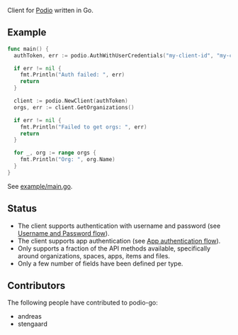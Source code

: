 Client for [Podio](https://podio.com) written in Go.

## Example

```go
func main() {
  authToken, err := podio.AuthWithUserCredentials("my-client-id", "my-client-secret", "my-username", "my-password")

  if err != nil {
    fmt.Println("Auth failed: ", err)
    return
  }

  client := podio.NewClient(authToken)
  orgs, err := client.GetOrganizations()

  if err != nil {
    fmt.Println("Failed to get orgs: ", err)
    return
  }

  for _, org := range orgs {
    fmt.Println("Org: ", org.Name)
  }
}
```

See [example/main.go](example/main.go).

## Status

- The client supports authentication with username and password (see [Username and Password flow](https://developers.podio.com/authentication/username_password)).
- The client supports app authentication (see [App authentication flow](https://developers.podio.com/authentication/app_auth)).
- Only supports a fraction of the API methods available, specifically around organizations, spaces, apps, items and files.
- Only a few number of fields have been defined per type.

## Contributors

The following people have contributed to podio-go:

- andreas
- stengaard
